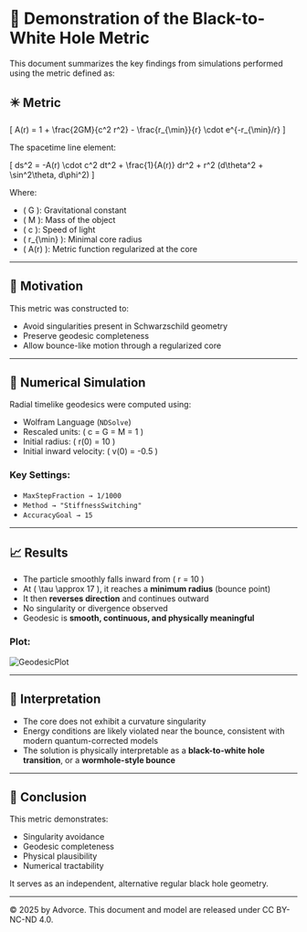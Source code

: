 # 🔬 Demonstration of the Black-to-White Hole Metric

This document summarizes the key findings from simulations performed using the metric defined as:

## ✴️ Metric

\[
A(r) = 1 + \frac{2GM}{c^2 r^2} - \frac{r_{\min}}{r} \cdot e^{-r_{\min}/r}
\]

The spacetime line element:

\[
ds^2 = -A(r) \cdot c^2 dt^2 + \frac{1}{A(r)} dr^2 + r^2 (d\theta^2 + \sin^2\theta\, d\phi^2)
\]

Where:
- \( G \): Gravitational constant
- \( M \): Mass of the object
- \( c \): Speed of light
- \( r_{\min} \): Minimal core radius
- \( A(r) \): Metric function regularized at the core

---

## 🧠 Motivation

This metric was constructed to:
- Avoid singularities present in Schwarzschild geometry
- Preserve geodesic completeness
- Allow bounce-like motion through a regularized core

---

## 🧪 Numerical Simulation

Radial timelike geodesics were computed using:

- Wolfram Language (`NDSolve`)
- Rescaled units: \( c = G = M = 1 \)
- Initial radius: \( r(0) = 10 \)
- Initial inward velocity: \( v(0) = -0.5 \)

### Key Settings:
- `MaxStepFraction → 1/1000`
- `Method → "StiffnessSwitching"`
- `AccuracyGoal → 15`

---

## 📈 Results

- The particle smoothly falls inward from \( r = 10 \)
- At \( \tau \approx 17 \), it reaches a **minimum radius** (bounce point)
- It then **reverses direction** and continues outward
- No singularity or divergence observed
- Geodesic is **smooth, continuous, and physically meaningful**

### Plot:

![GeodesicPlot](https://i.postimg.cc/MHQ6YDnM/Screenshot-2025-05-29-124011.png)

---

## 📌 Interpretation

- The core does not exhibit a curvature singularity
- Energy conditions are likely violated near the bounce, consistent with modern quantum-corrected models
- The solution is physically interpretable as a **black-to-white hole transition**, or a **wormhole-style bounce**

---

## 🧾 Conclusion

This metric demonstrates:
- Singularity avoidance
- Geodesic completeness
- Physical plausibility
- Numerical tractability

It serves as an independent, alternative regular black hole geometry.

---

© 2025 by Advorce. This document and model are released under CC BY-NC-ND 4.0.
